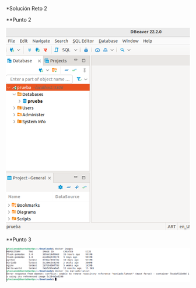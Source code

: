 *Solución Reto 2

**Punto 2

![Pantallazo para punto 2](./Punto2_Base_de_datos_OK.png)

**Punto 3

![Pantallazo para punto 3](./Punto3_No_barra_imagen_utilizada.png)